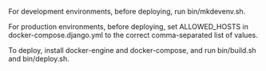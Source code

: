For development environments, before deploying, run bin/mkdevenv.sh.

For production environments, before deploying, set ALLOWED_HOSTS in docker-compose.django.yml to the correct comma-separated list of values.

To deploy, install docker-engine and docker-compose, and run bin/build.sh and bin/deploy.sh.
